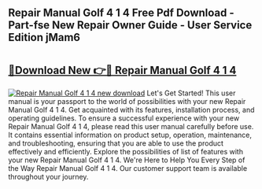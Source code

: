 ## Repair Manual Golf 4 1 4 Free Pdf Download - Part-fse New Repair Owner Guide - User Service Edition jMam6

# <h2><a href="http://bc4837.oget.top/?id=Repair+Manual+Golf+4+1+4">🔗Download New 👉🔴 Repair Manual Golf 4 1 4</a></h2>

[![Repair Manual Golf 4 1 4 new download](https://i.imgur.com/5g1atiW.png)](http://bc4837.oget.top/?id=Repair+Manual+Golf+4+1+4)
Let's Get Started! This user manual is your passport to the world of possibilities with your new Repair Manual Golf 4 1 4. Get acquainted with its features, installation process, and operating guidelines. To ensure a successful experience with your new Repair Manual Golf 4 1 4, please read this user manual carefully before use. It contains essential information on product setup, operation, maintenance, and troubleshooting, ensuring that you are able to use the product effectively and efficiently. Explore the possibilities of list of features with your new Repair Manual Golf 4 1 4. We're Here to Help You Every Step of the Way Repair Manual Golf 4 1 4. Our customer support team is available throughout your journey.

